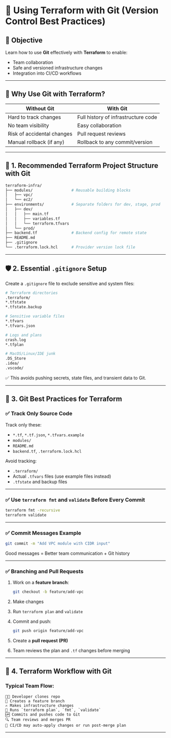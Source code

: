# 🔧 Using Terraform with Git (Version Control Best Practices)

## 🎯 Objective

Learn how to use **Git** effectively with **Terraform** to enable:

* Team collaboration
* Safe and versioned infrastructure changes
* Integration into CI/CD workflows

---

## 📘 Why Use Git with Terraform?

| Without Git                | With Git                            |
| -------------------------- | ----------------------------------- |
| Hard to track changes      | Full history of infrastructure code |
| No team visibility         | Easy collaboration                  |
| Risk of accidental changes | Pull request reviews                |
| Manual rollback (if any)   | Rollback to any commit/version      |

---

## 🧱 1. Recommended Terraform Project Structure with Git

```bash
terraform-infra/
├── modules/                 # Reusable building blocks
│   ├── vpc/
│   └── ec2/
├── environments/            # Separate folders for dev, stage, prod
│   ├── dev/
│   │   ├── main.tf
│   │   ├── variables.tf
│   │   └── terraform.tfvars
│   └── prod/
├── backend.tf               # Backend config for remote state
├── README.md
├── .gitignore
└── .terraform.lock.hcl      # Provider version lock file
```

---

## 🛡️ 2. Essential `.gitignore` Setup

Create a `.gitignore` file to exclude sensitive and system files:

```bash
# Terraform directories
.terraform/
*.tfstate
*.tfstate.backup

# Sensitive variable files
*.tfvars
*.tfvars.json

# Logs and plans
crash.log
*.tfplan

# MacOS/Linux/IDE junk
.DS_Store
.idea/
.vscode/
```

✅ This avoids pushing secrets, state files, and transient data to Git.

---

## 💼 3. Git Best Practices for Terraform

### ✅ Track Only Source Code

Track only these:

* `*.tf`, `*.tf.json`, `*.tfvars.example`
* `modules/`
* `README.md`
* `backend.tf`, `.terraform.lock.hcl`

Avoid tracking:

* `.terraform/`
* Actual `.tfvars` files (use example files instead)
* `.tfstate` and backup files

---

### ✅ Use `terraform fmt` and `validate` Before Every Commit

```bash
terraform fmt -recursive
terraform validate
```

---

### ✅ Commit Messages Example

```bash
git commit -m "Add VPC module with CIDR input"
```

Good messages = Better team communication + Git history

---

### ✅ Branching and Pull Requests

1. Work on a **feature branch**:

   ```bash
   git checkout -b feature/add-vpc
   ```

2. Make changes

3. Run `terraform plan` and `validate`

4. Commit and push:

   ```bash
   git push origin feature/add-vpc
   ```

5. Create a **pull request (PR)**

6. Team reviews the plan and `.tf` changes before merging

---

## 🔁 4. Terraform Workflow with Git

### Typical Team Flow:

```text
🧑‍💻 Developer clones repo
🔧 Creates a feature branch
✍️ Makes infrastructure changes
🧪 Runs `terraform plan`, `fmt`, `validate`
🆙 Commits and pushes code to Git
🔍 Team reviews and merges PR
🚀 CI/CD may auto-apply changes or run post-merge plan
```

---

